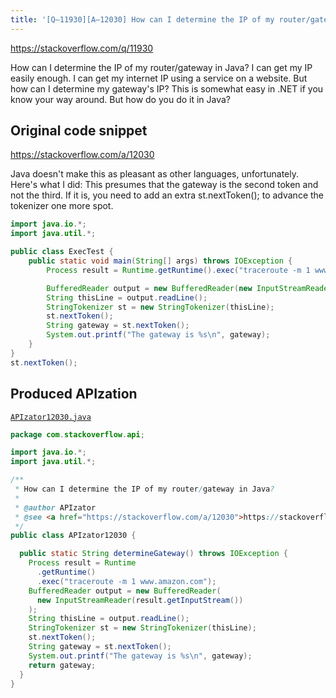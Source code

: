 ```yaml
---
title: '[Q–11930][A–12030] How can I determine the IP of my router/gateway in Java?'
---
```


https://stackoverflow.com/q/11930

How can I determine the IP of my router/gateway in Java? I can get my IP easily enough. I can get my internet IP using a service on a website. But how can I determine my gateway's IP?
This is somewhat easy in .NET if you know your way around. But how do you do it in Java?



## Original code snippet

https://stackoverflow.com/a/12030

Java doesn't make this as pleasant as other languages, unfortunately. Here's what I did:
This presumes that the gateway is the second token and not the third. If it is, you need to add an extra st.nextToken(); to advance the tokenizer one more spot.

```java
import java.io.*;
import java.util.*;

public class ExecTest {
    public static void main(String[] args) throws IOException {
        Process result = Runtime.getRuntime().exec("traceroute -m 1 www.amazon.com");

        BufferedReader output = new BufferedReader(new InputStreamReader(result.getInputStream()));
        String thisLine = output.readLine();
        StringTokenizer st = new StringTokenizer(thisLine);
        st.nextToken();
        String gateway = st.nextToken();
        System.out.printf("The gateway is %s\n", gateway);
    }
}
st.nextToken();
```

## Produced APIzation

[`APIzator12030.java`](/data/search/java/APIzator12030.java)

```java
package com.stackoverflow.api;

import java.io.*;
import java.util.*;

/**
 * How can I determine the IP of my router/gateway in Java?
 *
 * @author APIzator
 * @see <a href="https://stackoverflow.com/a/12030">https://stackoverflow.com/a/12030</a>
 */
public class APIzator12030 {

  public static String determineGateway() throws IOException {
    Process result = Runtime
      .getRuntime()
      .exec("traceroute -m 1 www.amazon.com");
    BufferedReader output = new BufferedReader(
      new InputStreamReader(result.getInputStream())
    );
    String thisLine = output.readLine();
    StringTokenizer st = new StringTokenizer(thisLine);
    st.nextToken();
    String gateway = st.nextToken();
    System.out.printf("The gateway is %s\n", gateway);
    return gateway;
  }
}

```